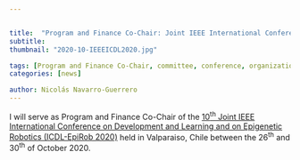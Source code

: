 ```yaml
---


title:  "Program and Finance Co-Chair: Joint IEEE International Conference on Development and Learning and on Epigenetic Robotics (ICDL-EpiRob 2020)"
subtitle: 
thumbnail: "2020-10-IEEEICDL2020.jpg"

tags: [Program and Finance Co-Chair, committee, conference, organization]
categories: [news]

author: Nicolás Navarro-Guerrero
---
```


I will serve as Program and Finance Co-Chair of the <a href="https://cdstc.gitlab.io/icdl-2020/" target="_blank">10<sup>th</sup> Joint IEEE International Conference on Development and Learning and on Epigenetic Robotics (ICDL-EpiRob 2020)</a> held in Valparaiso, Chile between the 26<sup>th</sup> and 30<sup>th</sup> of October 2020.

<!--more-->


